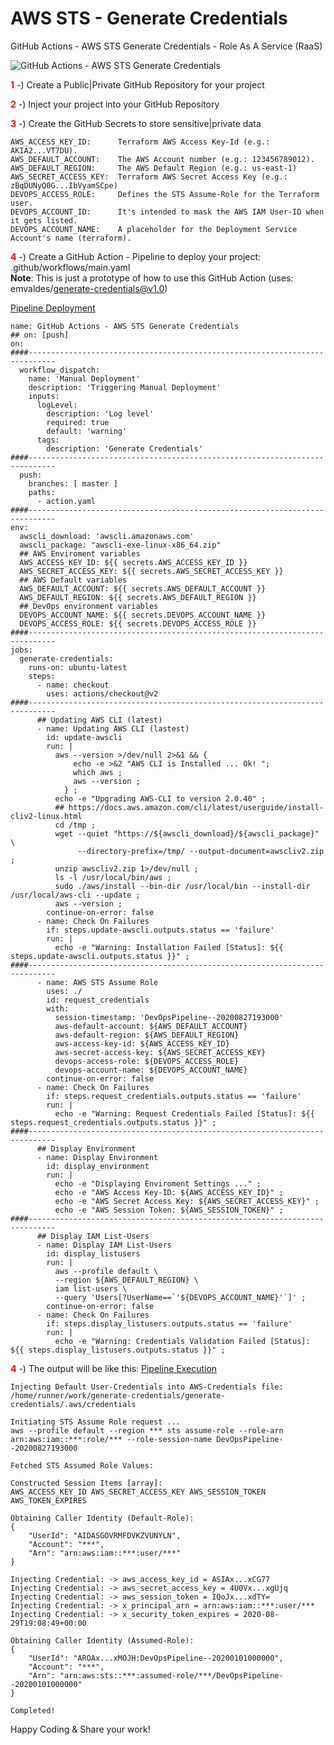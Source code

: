 # AWS STS - Generate Credentials
GitHub Actions - AWS STS Generate Credentials - Role As A Service (RaaS)

![GitHub Actions - AWS STS Generate Credentials](https://github.com/emvaldes/generate-credentials/workflows/GitHub%20Actions%20-%20AWS%20STS%20Generate%20Credentials/badge.svg)

**<span style="color:red">1</span>** -) Create a Public|Private GitHub Repository for your project

**<span style="color:red">2</span>** -) Inject your project into your GitHub Repository

**<span style="color:red">3</span>** -) Create the GitHub Secrets to store sensitive|private data

```console
AWS_ACCESS_KEY_ID:      Terraform AWS Access Key-Id (e.g.: AKIA2...VT7DU).
AWS_DEFAULT_ACCOUNT:    The AWS Account number (e.g.: 123456789012).
AWS_DEFAULT_REGION:     The AWS Default Region (e.g.: us-east-1)
AWS_SECRET_ACCESS_KEY:  Terraform AWS Secret Access Key (e.g.: zBqDUNyQ0G...IbVyamSCpe)
DEVOPS_ACCESS_ROLE:     Defines the STS Assume-Role for the Terraform user.
DEVOPS_ACCOUNT_ID:      It's intended to mask the AWS IAM User-ID when it gets listed.
DEVOPS_ACCOUNT_NAME:    A placeholder for the Deployment Service Account's name (terraform).
```
**<span style="color:red">4</span>** -) Create a GitHub Action - Pipeline to deploy your project: .github/workflows/main.yaml <br>
**Note**: This is just a prototype of how to use this GitHub Action (uses: emvaldes/generate-credentials@v1.0)

[Pipeline Deployment](https://github.com/emvaldes/generate-credentials/blob/master/.github/workflows/main.yaml)

```console
name: GitHub Actions - AWS STS Generate Credentials
## on: [push]
on:
####----------------------------------------------------------------------------
  workflow_dispatch:
    name: 'Manual Deployment'
    description: 'Triggering Manual Deployment'
    inputs:
      logLevel:
        description: 'Log level'
        required: true
        default: 'warning'
      tags:
        description: 'Generate Credentials'
####----------------------------------------------------------------------------
  push:
    branches: [ master ]
    paths:
      - action.yaml
####----------------------------------------------------------------------------
env:
  awscli_download: 'awscli.amazonaws.com'
  awscli_package: "awscli-exe-linux-x86_64.zip"
  ## AWS Enviroment variables
  AWS_ACCESS_KEY_ID: ${{ secrets.AWS_ACCESS_KEY_ID }}
  AWS_SECRET_ACCESS_KEY: ${{ secrets.AWS_SECRET_ACCESS_KEY }}
  ## AWS Default variables
  AWS_DEFAULT_ACCOUNT: ${{ secrets.AWS_DEFAULT_ACCOUNT }}
  AWS_DEFAULT_REGION: ${{ secrets.AWS_DEFAULT_REGION }}
  ## DevOps environment variables
  DEVOPS_ACCOUNT_NAME: ${{ secrets.DEVOPS_ACCOUNT_NAME }}
  DEVOPS_ACCESS_ROLE: ${{ secrets.DEVOPS_ACCESS_ROLE }}
####----------------------------------------------------------------------------
jobs:
  generate-credentials:
    runs-on: ubuntu-latest
    steps:
      - name: checkout
        uses: actions/checkout@v2
####----------------------------------------------------------------------------
      ## Updating AWS CLI (latest)
      - name: Updating AWS CLI (lastest)
        id: update-awscli
        run: |
          aws --version >/dev/null 2>&1 && {
              echo -e >&2 "AWS CLI is Installed ... Ok! ";
              which aws ;
              aws --version ;
            } ;
          echo -e "Upgrading AWS-CLI to version 2.0.40" ;
          ## https://docs.aws.amazon.com/cli/latest/userguide/install-cliv2-linux.html
          cd /tmp ;
          wget --quiet "https://${awscli_download}/${awscli_package}" \
               --directory-prefix=/tmp/ --output-document=awscliv2.zip ;
          unzip awscliv2.zip 1>/dev/null ;
          ls -l /usr/local/bin/aws ;
          sudo ./aws/install --bin-dir /usr/local/bin --install-dir /usr/local/aws-cli --update ;
          aws --version ;
        continue-on-error: false
      - name: Check On Failures
        if: steps.update-awscli.outputs.status == 'failure'
        run: |
          echo -e "Warning: Installation Failed [Status]: ${{ steps.update-awscli.outputs.status }}" ;
####----------------------------------------------------------------------------
      - name: AWS STS Assume Role
        uses: ./
        id: request_credentials
        with:
          session-timestamp: 'DevOpsPipeline--20200827193000'
          aws-default-account: ${AWS_DEFAULT_ACCOUNT}
          aws-default-region: ${AWS_DEFAULT_REGION}
          aws-access-key-id: ${AWS_ACCESS_KEY_ID}
          aws-secret-access-key: ${AWS_SECRET_ACCESS_KEY}
          devops-access-role: ${DEVOPS_ACCESS_ROLE}
          devops-account-name: ${DEVOPS_ACCOUNT_NAME}
        continue-on-error: false
      - name: Check On Failures
        if: steps.request_credentials.outputs.status == 'failure'
        run: |
          echo -e "Warning: Request Credentials Failed [Status]: ${{ steps.request_credentials.outputs.status }}" ;
####----------------------------------------------------------------------------
      ## Display Environment
      - name: Display Environment
        id: display_environment
        run: |
          echo -e "Displaying Enviroment Settings ..." ;
          echo -e "AWS Access Key-ID: ${AWS_ACCESS_KEY_ID}" ;
          echo -e "AWS Secret Access Key: ${AWS_SECRET_ACCESS_KEY}" ;
          echo -e "AWS Session Token: ${AWS_SESSION_TOKEN}" ;
####----------------------------------------------------------------------------
      ## Display IAM List-Users
      - name: Display IAM List-Users
        id: display_listusers
        run: |
          aws --profile default \
          --region ${AWS_DEFAULT_REGION} \
          iam list-users \
          --query 'Users[?UserName==`'${DEVOPS_ACCOUNT_NAME}'`]' ;
        continue-on-error: false
      - name: Check On Failures
        if: steps.display_listusers.outputs.status == 'failure'
        run: |
          echo -e "Warning: Credentials Validation Failed [Status]: ${{ steps.display_listusers.outputs.status }}" ;
```

**<span style="color:red">4</span>** -) The output will be like this: [Pipeline Execution](https://github.com/emvaldes/generate-credentials/actions?query=workflow%3A%22GitHub+Actions+-+AWS+STS+Generate+Credentials%22)

```console
Injecting Default User-Credentials into AWS-Credentials file: /home/runner/work/generate-credentials/generate-credentials/.aws/credentials

Initiating STS Assume Role request ...
aws --profile default --region *** sts assume-role --role-arn arn:aws:iam::***:role/*** --role-session-name DevOpsPipeline--20200827193000

Fetched STS Assumed Role Values:

Constructed Session Items [array]:
AWS_ACCESS_KEY_ID AWS_SECRET_ACCESS_KEY AWS_SESSION_TOKEN AWS_TOKEN_EXPIRES

Obtaining Caller Identity (Default-Role):
{
    "UserId": "AIDASGOVRMFDVKZVUNYLN",
    "Account": "***",
    "Arn": "arn:aws:iam::***:user/***"
}

Injecting Credential: -> aws_access_key_id = ASIAx...xCG77
Injecting Credential: -> aws_secret_access_key = 4U0Vx...xgUjq
Injecting Credential: -> aws_session_token = IQoJx...xdTY=
Injecting Credential: -> x_principal_arn = arn:aws:iam::***:user/***
Injecting Credential: -> x_security_token_expires = 2020-08-29T19:08:49+00:00

Obtaining Caller Identity (Assumed-Role):
{
    "UserId": "AROAx...xMOJH:DevOpsPipeline--20200101000000",
    "Account": "***",
    "Arn": "arn:aws:sts::***:assumed-role/***/DevOpsPipeline--20200101000000"
}

Completed!
```

Happy Coding & Share your work!
